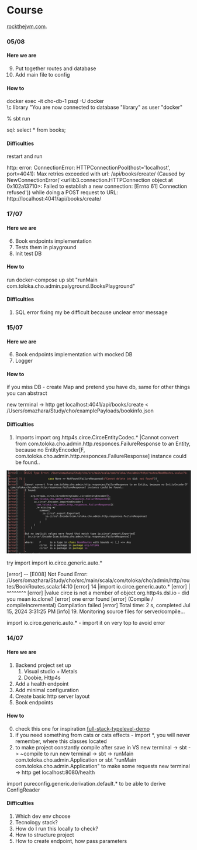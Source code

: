 # Course

[rockthejvm.com](https://rockthejvm.com/).

### 05/08
#### Here we are

9. Put together routes and database
10. Add main file to config

#### How to
docker exec -it cho-db-1 psql -U docker  
\c library
"You are now connected to database "library" as user "docker" 

% sbt run  

sql:  select * from books;
#### Difficulties
restart and run

http: error: ConnectionError: HTTPConnectionPool(host='localhost', port=4041): Max retries exceeded with url: /api/books/create/ (Caused by NewConnectionError('<urllib3.connection.HTTPConnection object at 0x102a13710>: Failed to establish a new connection: [Errno 61] Connection refused')) while doing a POST request to URL: http://localhost:4041/api/books/create/


### 17/07
#### Here we are

6. Book endpoints implementation 
7. Tests them in playground
8. Init test DB

#### How to
run
docker-compose up
sbt "runMain com.toloka.cho.admin.palyground.BooksPlayground"


#### Difficulties
1. SQL error fixing my be difficult because unclear error message

### 15/07

#### Here we are

6. Book endpoints implementation with mocked DB
7. Logger

#### How to

if you miss DB - create Map and pretend you have db, same for other things you can abstract

new terminal -> http get localhost:4041/api/books/create < /Users/omazhara/Study/cho/examplePayloads/bookinfo.json

#### Difficulties

1. Imports 
import org.http4s.circe.CirceEntityCodec.*
|Cannot convert from com.toloka.cho.admin.http.responces.FailureResponse to an Entity, because no EntityEncoder[F, com.toloka.cho.admin.http.responces.FailureResponse] instance could be found..

![alt text](image.png)

try import
 import io.circe.generic.auto.*

[error] -- [E008] Not Found Error: /Users/omazhara/Study/cho/src/main/scala/com/toloka/cho/admin/http/routes/BookRoutes.scala:14:10 
[error] 14 |import io.circe.generic.auto.*
[error]    |       ^^^^^^^^
[error]    |value circe is not a member of object org.http4s.dsl.io - did you mean io.clone?
[error] one error found
[error] (Compile / compileIncremental) Compilation failed
[error] Total time: 2 s, completed Jul 15, 2024 3:31:25 PM
[info] 19. Monitoring source files for server/compile...

import io.circe.generic.auto.* - import it on very top to avoid error

### 14/07

#### Here we are

1. Backend project set up
    1) Visual studio + Metals
    2) Doobie, Http4s
2. Add a health endpoint
3. Add minimal configuration
4. Create basic http server layout
5. Book endpoints 

#### How to
0. check this one for inspiration [full-stack-typelevel-demo](https://github.com/rockthejvm/full-stack-typelevel-demo)
1. if you need something from cats or cats effects - import *, you will never remember, where this classes located
2. to make project constantly compile after save in VS
    new terminal -> sbt -> ~compile
   to run 
    new terminal -> sbt -> runMain com.toloka.cho.admin.Application
    or sbt "runMain com.toloka.cho.admin.Application"
   to make some requests
    new terminal -> http get localhost:8080/health


import pureconfig.generic.derivation.default.* to be able to derive ConfigReader


#### Difficulties

1. Which dev env choose
2. Tecnology stack?
3. How do I run this locally to check? 
4. How to structure project
5. How to create endpoint, how pass parameters

